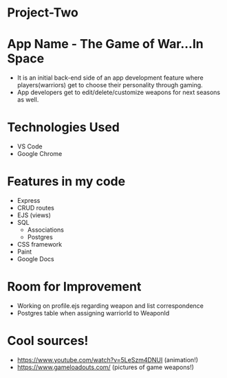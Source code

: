 # Project-Two

# App Name - The Game of War...In Space

- It is an initial back-end side of an app development feature where players(warriors) get to choose their personality through gaming.
- App developers get to edit/delete/customize weapons for next seasons as well.

# Technologies Used

- VS Code
- Google Chrome

# Features in my code

- Express
- CRUD routes
- EJS (views)
- SQL
    - Associations 
    - Postgres
- CSS framework
- Paint 
- Google Docs


# Room for Improvement 

- Working on profile.ejs regarding weapon and list correspondence
- Postgres table when assigning warriorId to WeaponId


# Cool sources!

- https://www.youtube.com/watch?v=5LeSzm4DNUI (animation!)
- https://www.gameloadouts.com/ (pictures of game weapons!)
